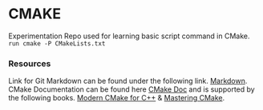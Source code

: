 # CMAKE
Experimentation Repo used for learning basic script command in CMake.
``run cmake -P CMakeLists.txt``

### Resources
Link for Git Markdown can be found under the following link. [Markdown](https://docs.github.com/en/get-started/writing-on-github/getting-started-with-writing-and-formatting-on-github/basic-writing-and-formatting-syntax).
CMake Documentation can be found here [CMake Doc](https://cmake.org/cmake/help/latest/index.html) and is supported by the following books. [Modern CMake for C++](https://www.amazon.ca/Modern-CMake-Discover-approach-packaging/dp/1801070059) & [Mastering CMake](https://www.amazon.ca/Mastering-CMake-Ken-Martin/dp/1930934319).
